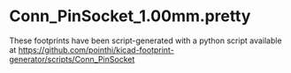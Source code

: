 # Conn_PinSocket_1.00mm.pretty

These footprints have been script-generated with a python script available at https://github.com/pointhi/kicad-footprint-generator/scripts/Conn_PinSocket
